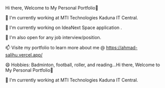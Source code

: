 
Hi there, Welcome to My Personal Portfolio👋

🔭 I'm currently working at MTI Technologies Kaduna IT Central.

🌱 I'm currently working on IdeaNext Space application
.

👯 I'm also open for any job interview/position.

📫 Visite my portfolio to learn more about me @ https://ahmad-salihu.vercel.app/

😄 Hobbies: Badminton, football, roller, and reading...Hi there, Welcome to My Personal Portfolio👋

🔭 I'm currently working at MTI Technologies Kaduna IT Central.
